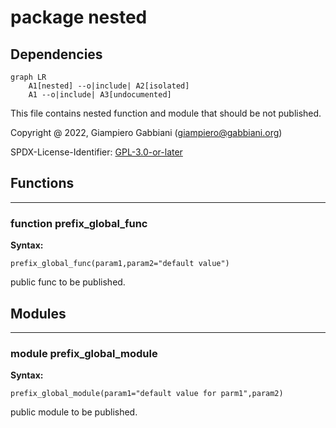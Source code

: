 # package nested

## Dependencies

```mermaid
graph LR
    A1[nested] --o|include| A2[isolated]
    A1 --o|include| A3[undocumented]
```

This file contains nested function and module that should be not published.

Copyright @ 2022, Giampiero Gabbiani (giampiero@gabbiani.org)

SPDX-License-Identifier: [GPL-3.0-or-later](https://spdx.org/licenses/GPL-3.0-or-later.html)


## Functions

---

### function prefix_global_func

__Syntax:__

```text
prefix_global_func(param1,param2="default value")
```

public func to be published.


## Modules

---

### module prefix_global_module

__Syntax:__

    prefix_global_module(param1="default value for parm1",param2)

public module to be published.


